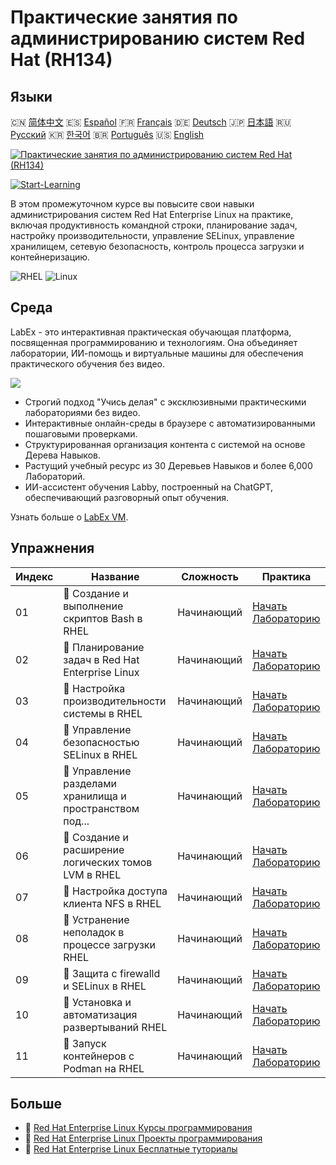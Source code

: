 # Практические занятия по администрированию систем Red Hat (RH134)

## Языки

🇨🇳 [简体中文](README_zh.md) 🇪🇸 [Español](README_es.md) 🇫🇷 [Français](README_fr.md) 🇩🇪 [Deutsch](README_de.md) 🇯🇵 [日本語](README_ja.md) 🇷🇺 [Русский](README_ru.md) 🇰🇷 [한국어](README_ko.md) 🇧🇷 [Português](README_pt.md) 🇺🇸 [English](README.md) 

[![Практические занятия по администрированию систем Red Hat (RH134)](https://cover-creator.labex.io/red-hat-system-administration-rh134-labs.png?lang=ru)](https://labex.io/ru/courses/red-hat-system-administration-rh134-labs)

[![Start-Learning](https://img.shields.io/badge/Start-Learning-whitesmoke?style=for-the-badge)](https://labex.io/ru/courses/red-hat-system-administration-rh134-labs)

В этом промежуточном курсе вы повысите свои навыки администрирования систем Red Hat Enterprise Linux на практике, включая продуктивность командной строки, планирование задач, настройку производительности, управление SELinux, управление хранилищем, сетевую безопасность, контроль процесса загрузки и контейнеризацию.

![RHEL](https://img.shields.io/badge/RHEL-whitesmoke?style=for-the-badge&logo=rhel)
![Linux](https://img.shields.io/badge/Linux-whitesmoke?style=for-the-badge&logo=linux)


## Среда

LabEx - это интерактивная практическая обучающая платформа, посвященная программированию и технологиям. Она объединяет лаборатории, ИИ-помощь и виртуальные машины для обеспечения практического обучения без видео.

![](https://tutorial-screenshot.getvm.io/images/vm-1725247253.png)

- Строгий подход "Учись делая" с эксклюзивными практическими лабораториями без видео.
- Интерактивные онлайн-среды в браузере с автоматизированными пошаговыми проверками.
- Структурированная организация контента с системой на основе Дерева Навыков.
- Растущий учебный ресурс из 30 Деревьев Навыков и более 6,000 Лабораторий.
- ИИ-ассистент обучения Labby, построенный на ChatGPT, обеспечивающий разговорный опыт обучения.

Узнать больше о [LabEx VM](https://support.labex.io/using-labex/virtual-machine).

## Упражнения

|   Индекс | Название                                                 | Сложность   | Практика                                                                                                                                 |
|----------|----------------------------------------------------------|-------------|------------------------------------------------------------------------------------------------------------------------------------------|
|       01 | 📖 Создание и выполнение скриптов Bash в RHEL            | Начинающий  | <a target='_blank' href='https://labex.io/ru/tutorials/rhel-create-and-execute-bash-scripts-in-rhel-588877'>Начать Лабораторию</a>       |
|       02 | 📖 Планирование задач в Red Hat Enterprise Linux         | Начинающий  | <a target='_blank' href='https://labex.io/ru/tutorials/rhel-schedule-tasks-in-red-hat-enterprise-linux-588897'>Начать Лабораторию</a>    |
|       03 | 📖 Настройка производительности системы в RHEL           | Начинающий  | <a target='_blank' href='https://labex.io/ru/labs/rhel-tune-system-performance-in-rhel-588907'>Начать Лабораторию</a>                    |
|       04 | 📖 Управление безопасностью SELinux в RHEL               | Начинающий  | <a target='_blank' href='https://labex.io/ru/tutorials/rhel-manage-selinux-security-in-rhel-589233'>Начать Лабораторию</a>               |
|       05 | 📖 Управление разделами хранилища и пространством под... | Начинающий  | <a target='_blank' href='https://labex.io/ru/tutorials/rhel-manage-rhel-storage-partitions-and-swap-space-589241'>Начать Лабораторию</a> |
|       06 | 📖 Создание и расширение логических томов LVM в RHEL     | Начинающий  | <a target='_blank' href='https://labex.io/ru/tutorials/rhel-create-and-extend-lvm-logical-volumes-in-rhel-589245'>Начать Лабораторию</a> |
|       07 | 📖 Настройка доступа клиента NFS в RHEL                  | Начинающий  | <a target='_blank' href='https://labex.io/ru/tutorials/rhel-configure-nfs-client-access-in-rhel-589252'>Начать Лабораторию</a>           |
|       08 | 📖 Устранение неполадок в процессе загрузки RHEL         | Начинающий  | <a target='_blank' href='https://labex.io/ru/tutorials/rhel-troubleshoot-the-rhel-boot-process-589253'>Начать Лабораторию</a>            |
|       09 | 📖 Защита с firewalld и SELinux в RHEL                   | Начинающий  | <a target='_blank' href='https://labex.io/ru/tutorials/rhel-secure-with-firewalld-and-selinux-in-rhel-589259'>Начать Лабораторию</a>     |
|       10 | 📖 Установка и автоматизация развертываний RHEL          | Начинающий  | <a target='_blank' href='https://labex.io/ru/tutorials/rhel-install-and-automate-rhel-deployments-589257'>Начать Лабораторию</a>         |
|       11 | 📖 Запуск контейнеров с Podman на RHEL                   | Начинающий  | <a target='_blank' href='https://labex.io/ru/tutorials/rhel-run-containers-with-podman-on-rhel-589256'>Начать Лабораторию</a>            |

## Больше

- 🔗 [Red Hat Enterprise Linux Курсы программирования](https://github.com/labex-labs/awesome-programming-courses)
- 🔗 [Red Hat Enterprise Linux Проекты программирования](https://github.com/labex-labs/awesome-programming-projects)
- 🔗 [Red Hat Enterprise Linux Бесплатные туториалы](https://github.com/labex-labs/rhel-free-tutorials)

